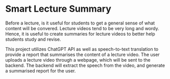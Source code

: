 # Smart Lecture Summary
Before a lecture, is it useful for students to get a general sense of what content will be convered. Lecture videos tend to be very long and wordy. Hence, it is useful to create summaries for lecture videos to better help students study and revise.

This project utilizes ChatGPT API as well as speech-to-text translation to provide a report that summarises the content of a lecture video. The user uploads a lecture video through a webpage, which will be sent to the backend. The backend will extract the speech from the video, and generate a summarised report for the user.
